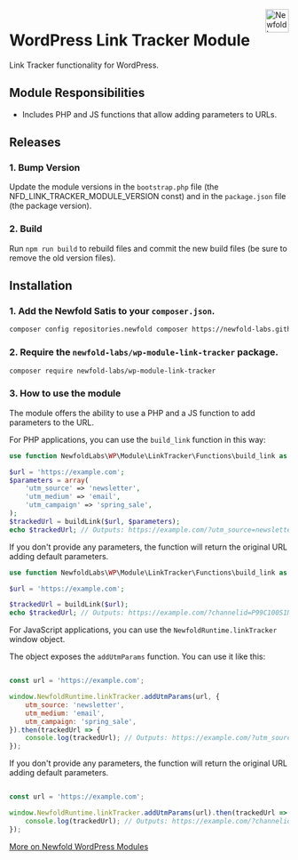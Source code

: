 <a href="https://newfold.com/" target="_blank">
    <img src="https://newfold.com/content/experience-fragments/newfold/site-header/master/_jcr_content/root/header/logo.coreimg.svg/1621395071423/newfold-digital.svg" alt="Newfold Logo" title="Newfold Digital" align="right" 
height="42" />
</a>

# WordPress Link Tracker Module

Link Tracker functionality for WordPress.

## Module Responsibilities

- Includes PHP and JS functions that allow adding parameters to URLs.

## Releases

### 1. Bump Version

Update the module versions in the `bootstrap.php` file (the NFD_LINK_TRACKER_MODULE_VERSION const) and in the `package.json` file (the package version).

### 2. Build

Run `npm run build` to rebuild files and commit the new build files (be sure to remove the old version files).

## Installation

### 1. Add the Newfold Satis to your `composer.json`.

 ```bash
 composer config repositories.newfold composer https://newfold-labs.github.io/satis/
 ```

### 2. Require the `newfold-labs/wp-module-link-tracker` package.

 ```bash
 composer require newfold-labs/wp-module-link-tracker
 ```

### 3. How to use the module
The module offers the ability to use a PHP and a JS function to add parameters to the URL.

For PHP applications, you can use the `build_link` function in this way:

```php
use function NewfoldLabs\WP\Module\LinkTracker\Functions\build_link as buildLink;

$url = 'https://example.com';
$parameters = array(
    'utm_source' => 'newsletter',
    'utm_medium' => 'email',
    'utm_campaign' => 'spring_sale',
);
$trackedUrl = buildLink($url, $parameters);
echo $trackedUrl; // Outputs: https://example.com/?utm_source=newsletter&utm_medium=email&utm_campaign=spring_sale   
```
If you don't provide any parameters, the function will return the original URL adding default parameters.
```php
use function NewfoldLabs\WP\Module\LinkTracker\Functions\build_link as buildLink;

$url = 'https://example.com';

$trackedUrl = buildLink($url);
echo $trackedUrl; // Outputs: https://example.com/?channelid=P99C100S1N0B3003A151D115E0000V112&utm_source=%2Fwp-admin%2Fadmin.php%3Fpage%3Dbluehost%23%2Fhome&utm_medium=bluehost_plugin   
```
For JavaScript applications, you can use the `NewfoldRuntime.linkTracker` window object.

The object exposes the `addUtmParams` function. You can use it like this:

```javascript

const url = 'https://example.com';

window.NewfoldRuntime.linkTracker.addUtmParams(url, {
    utm_source: 'newsletter',
    utm_medium: 'email',
    utm_campaign: 'spring_sale',
}).then(trackedUrl => {
    console.log(trackedUrl); // Outputs: https://example.com/?utm_source=newsletter&utm_medium=email&utm_campaign=spring_sale
});
```

If you don't provide any parameters, the function will return the original URL adding default parameters.
```javascript

const url = 'https://example.com';

window.NewfoldRuntime.linkTracker.addUtmParams(url).then(trackedUrl => {
    console.log(trackedUrl); // Outputs: https://example.com/?channelid=P99C100S1N0B3003A151D115E0000V112&utm_source=%2Fwp-admin%2Fadmin.php%3Fpage%3Dbluehost%23%2Fhome&utm_medium=bluehost_plugin   
});
```


[More on Newfold WordPress Modules](https://github.com/newfold-labs/wp-module-loader)
